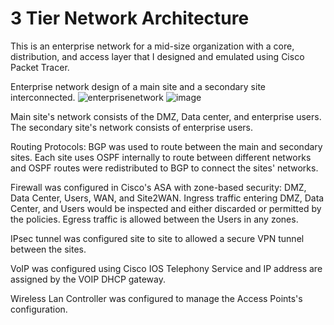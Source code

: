 # 3 Tier Network Architecture
This is an enterprise network for a mid-size organization with a core, distribution, and access layer that I designed and emulated using Cisco Packet Tracer.

Enterprise network design of a main site and a secondary site interconnected.
![enterprisenetwork](https://github.com/SilasBytes/EnterpriseNetwork-Design/assets/135275768/4f6ef1a3-74b5-4008-b3fe-216fb92019be)
![image](https://github.com/SilasBytes/EnterpriseNetwork-Design/assets/135275768/12ed76c0-0e86-4380-9e6e-ac775d6055e7)


Main site's network consists of the DMZ, Data center, and enterprise users.
The secondary site's network consists of enterprise users.

Routing Protocols: BGP was used to route between the main and secondary sites. Each site uses OSPF internally to route between different networks and OSPF routes were redistributed to BGP to connect the sites' networks.

Firewall was configured in Cisco's ASA with zone-based security: DMZ, Data Center, Users, WAN, and Site2WAN. Ingress traffic entering DMZ, Data Center, and Users would be inspected and either discarded or permitted by the policies. Egress traffic is allowed between the Users in any zones.

IPsec tunnel was configured site to site to allowed a secure VPN tunnel between the sites.

VoIP was configured using Cisco IOS Telephony Service and IP address are assigned by the VOIP DHCP gateway.

Wireless Lan Controller was configured to manage the Access Points's configuration.

